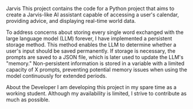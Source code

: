Jarvis
This project contains the code for a Python project that aims to create a Jarvis-like AI assistant capable of accessing a user's calendar, providing advice, and displaying real-time world data.

To address concerns about storing every single word exchanged with the large language model (LLM) forever, I have implemented a persistent storage method. This method enables the LLM to determine whether a user's input should be saved permanently. If storage is necessary, the prompts are saved to a JSON file, which is later used to update the LLM's "memory." Non-persistent information is stored in a variable with a limited capacity of X prompts, preventing potential memory issues when using the model continuously for extended periods.

About the Developer
I am developing this project in my spare time as a working student. Although my availability is limited, I strive to contribute as much as possible.
